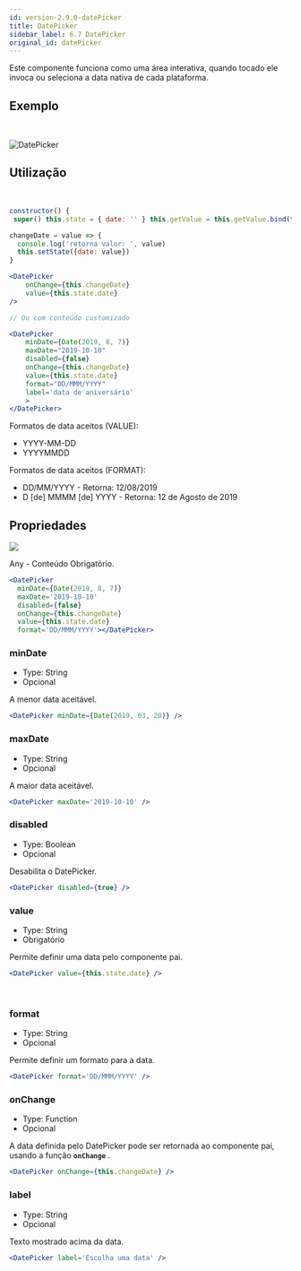 ```yaml
---
id: version-2.9.0-datePicker
title: DatePicker
sidebar_label: 6.7 DatePicker
original_id: datePicker
---
```


Este componente funciona como uma área interativa, quando tocado ele invoca ou seleciona a data nativa de cada plataforma.

## Exemplo

<br>

![DatePicker](assets/images_components/v2.0.0/datePicker.jpg)

## Utilização

<br>

```jsx harmony
constructor() {
 super() this.state = { date: '' } this.getValue = this.getValue.bind(this)}

changeDate = value => {
  console.log('retorna valor: ', value)
  this.setState({date: value})
}

<DatePicker
    onChange={this.changeDate}
    value={this.state.date}
/>

// Ou com conteúdo customizado

<DatePicker
    minDate={Date(2019, 8, 7)}
    maxDate="2019-10-10"
    disabled={false}
    onChange={this.changeDate}
    value={this.state.date}
    format="DD/MMM/YYYY"
    label='data de aniversário'
    >
</DatePicker>
```

Formatos de data aceitos (VALUE):

- YYYY-MM-DD
- YYYYMMDD

Formatos de data aceitos (FORMAT):

- DD/MM/YYYY - Retorna: 12/08/2019
- D [de] MMMM [de] YYYY - Retorna: 12 de Agosto de 2019

## Propriedades

![](assets/badge_required.svg)<br>

Any - Conteúdo Obrigatório.

```jsx harmony
<DatePicker
  minDate={Date(2019, 8, 7)}
  maxDate='2019-10-10'
  disabled={false}
  onChange={this.changeDate}
  value={this.state.date}
  format='DD/MMM/YYYY'></DatePicker>
```

### minDate

- Type: String
- Opcional

A menor data aceitável.<br>

```jsx harmony
<DatePicker minDate={Date(2019, 03, 20)} />
```

### maxDate

- Type: String
- Opcional

A maior data aceitável.<br>

```jsx harmony
<DatePicker maxDate='2019-10-10' />
```

### disabled

- Type: Boolean
- Opcional

Desabilita o DatePicker.<br>

```jsx harmony
<DatePicker disabled={true} />
```

### value

- Type: String
- Obrigatório

Permite definir uma data pelo componente pai.<br>

```jsx harmony
<DatePicker value={this.state.date} />
```

<br>

### format

- Type: String
- Opcional

Permite definir um formato para a data.<br>

```jsx harmony
<DatePicker format='DD/MMM/YYYY' />
```

### onChange

- Type: Function
- Opcional

A data definida pelo DatePicker pode ser retornada ao componente pai, usando a função **`onChange`** .<br>

```jsx harmony
<DatePicker onChange={this.changeDate} />
```

### label

- Type: String
- Opcional

Texto mostrado acima da data.

```jsx harmony
<DatePicker label='Escolha uma data' />
```
